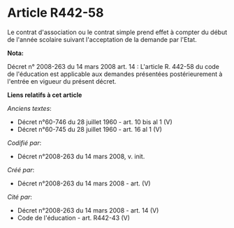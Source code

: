 # Article R442-58

Le contrat d'association ou le contrat simple prend effet à compter du début de l'année scolaire suivant l'acceptation de la
demande par l'Etat.

**Nota:**

Décret n° 2008-263 du 14 mars 2008 art. 14 : L'article R. 442-58 du code de l'éducation est applicable aux demandes
présentées postérieurement à l'entrée en vigueur du présent décret.

**Liens relatifs à cet article**

_Anciens textes_:

  - Décret n°60-746 du 28 juillet 1960 - art. 10 bis al 1 (V)
  - Décret n°60-745 du 28 juillet 1960 - art. 16 al 1 (V)

_Codifié par_:

  - Décret n°2008-263 du 14 mars 2008, v. init.

_Créé par_:

  - Décret n°2008-263 du 14 mars 2008 - art. (V)

_Cité par_:

  - Décret n°2008-263 du 14 mars 2008 - art. 14 (V)
  - Code de l'éducation - art. R442-43 (V)
